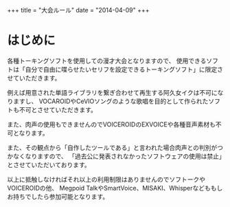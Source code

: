 +++
title = "大会ルール"
date = "2014-04-09"
+++

# はじめに

各種トーキングソフトを使用しての漫才大会となりますので、
使用できるソフトは「自分で自由に喋らせたいセリフを設定できるトーキングソフト」に限定させていただきます。

例えば用意された単語ライブラリを繋ぎ合わせて再生する阿久女イクは不可になりますし、
VOCAROIDやCeVIOソングのような歌唱を目的として作られたソフトも不可とさせていただきます。

また、肉声の使用もできませんのでVOICEROIDのEXVOICEや各種音声素材も不可となります。

また、その観点から「自作したツールである」と言われた場合肉声との判別がつかなくなりますので、
「過去公に発表されなかったソフトウェアの使用は禁止」とさせていただいております。

以上に抵触しなければそれ以上の利用制限はありませんのでソフトークやVOICEROIDの他、
Megpoid TalkやSmartVoice、MISAKI、Whisperなどももしお持ちでしたら参加可能となります。

